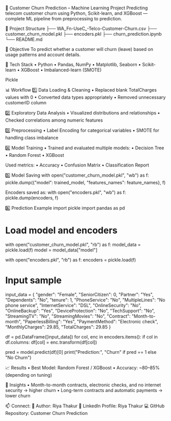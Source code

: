 🧠 Customer Churn Prediction – Machine Learning Project
Predicting telecom customer churn using Python, Scikit-learn, and XGBoost — complete ML pipeline from preprocessing to prediction.

📁 Project Structure
├── WA_Fn-UseC_-Telco-Customer-Churn.csv
├── customer_churn_model.pkl
├── encoders.pkl
├── churn_prediction.ipynb
└── README.md

🎯 Objective
To predict whether a customer will churn (leave) based on usage patterns and account details.

🧰 Tech Stack
• Python
• Pandas, NumPy
• Matplotlib, Seaborn
• Scikit-learn
• XGBoost
• Imbalanced-learn (SMOTE)

Pickle

📊 Workflow
1️⃣ Data Loading & Cleaning
• Replaced blank TotalCharges values with 0
• Converted data types appropriately
• Removed unnecessary customerID column

2️⃣ Exploratory Data Analysis
• Visualized distributions and relationships
• Checked correlations among numeric features

3️⃣ Preprocessing
• Label Encoding for categorical variables
• SMOTE for handling class imbalance

4️⃣ Model Training
• Trained and evaluated multiple models:
• Decision Tree
• Random Forest
• XGBoost

Used metrics:
• Accuracy
• Confusion Matrix
• Classification Report

5️⃣ Model Saving
with open("customer_churn_model.pkl", "wb") as f:
    pickle.dump({"model": trained_model, "features_names": feature_names}, f)

Encoders saved as:
with open("encoders.pkl", "wb") as f:
    pickle.dump(encoders, f)

6️⃣ Prediction Example
import pickle
import pandas as pd

# Load model and encoders
with open("customer_churn_model.pkl", "rb") as f:
    model_data = pickle.load(f)
model = model_data["model"]

with open("encoders.pkl", "rb") as f:
    encoders = pickle.load(f)

# Input sample
input_data = {
    "gender": "Female",
    "SeniorCitizen": 0,
    "Partner": "Yes",
    "Dependents": "No",
    "tenure": 1,
    "PhoneService": "No",
    "MultipleLines": "No phone service",
    "InternetService": "DSL",
    "OnlineSecurity": "No",
    "OnlineBackup": "Yes",
    "DeviceProtection": "No",
    "TechSupport": "No",
    "StreamingTV": "No",
    "StreamingMovies": "No",
    "Contract": "Month-to-month",
    "PaperlessBilling": "Yes",
    "PaymentMethod": "Electronic check",
    "MonthlyCharges": 29.85,
    "TotalCharges": 29.85
}

df = pd.DataFrame([input_data])
for col, enc in encoders.items():
    if col in df.columns:
        df[col] = enc.transform(df[col])

pred = model.predict(df)[0]
print("Prediction:", "Churn" if pred == 1 else "No Churn")

📈 Results
  • Best Model: Random Forest / XGBoost
  • Accuracy: ~80–85% (depending on tuning)

🌟 Insights
   • Month-to-month contracts, electronic checks, and no internet security → higher churn
   • Long-term contracts and automatic payments → lower churn

📫 Connect:
📍 Author: Riya Thakur
🔗 LinkedIn Profile: Riya Thakur
💻 GitHub Repository: Customer Churn Prediction
